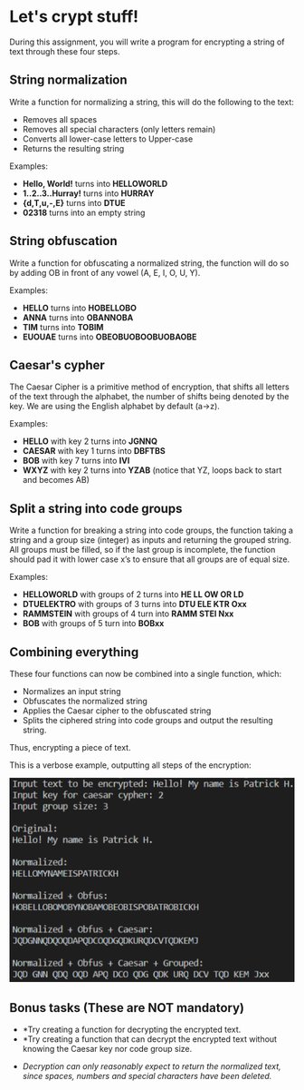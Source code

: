 # Let's crypt stuff!

During this assignment, you will write a program for encrypting a string of text through these four steps.

## String normalization

Write a function for normalizing a string, this will do the following to the text:

- Removes all spaces
- Removes all special characters (only letters remain)
- Converts all lower-case letters to Upper-case
- Returns the resulting string

Examples:

- **Hello, World!** turns into **HELLOWORLD**
- **1..2..3..Hurray!** turns into **HURRAY**
- **{d,T,u,-,E}** turns into **DTUE**
- **02318** turns into an empty string

## String obfuscation

Write a function for obfuscating a normalized string, the function will do so by adding OB in front of any vowel (A, E, I, O, U, Y).

Examples:

- **HELLO** turns into **HOBELLOBO**
- **ANNA** turns into **OBANNOBA**
- **TIM** turns into **TOBIM**
- **EUOUAE** turns into **OBEOBUOBOOBUOBAOBE**

## Caesar's cypher

The Caesar Cipher is a primitive method of encryption, that shifts all letters of the text through the alphabet, the number of shifts being denoted by the key. We are using the English alphabet by default (a->z).

Examples:

- **HELLO** with key 2 turns into **JGNNQ**
- **CAESAR** with key 1 turns into **DBFTBS**
- **BOB** with key 7 turns into **IVI**
- **WXYZ** with key 2 turns into **YZAB** (notice that YZ, loops back to start and becomes AB)

## Split a string into code groups

Write a function for breaking a string into code groups, the function taking a string and a group size (integer) as inputs and returning the grouped string.
All groups must be filled, so if the last group is incomplete, the function should pad it with lower case x’s to ensure that all groups are of equal size.

Examples:

- **HELLOWORLD** with groups of 2 turns into **HE LL OW OR LD**
- **DTUELEKTRO** with groups of 3 turns into **DTU ELE KTR Oxx**
- **RAMMSTEIN** with groups of 4 turn into **RAMM STEI Nxx**
- **BOB** with groups of 5 turn into **BOBxx**

## Combining everything

These four functions can now be combined into a single function, which:

- Normalizes an input string
- Obfuscates the normalized string
- Applies the Caesar cipher to the obfuscated string
- Splits the ciphered string into code groups and output the resulting string.

Thus, encrypting a piece of text.

This is a verbose example, outputting all steps of the encryption:

![alt text](image.png?raw=true)

## Bonus tasks (These are NOT mandatory)

- *Try creating a function for decrypting the encrypted text.
- *Try creating a function that can decrypt the encrypted text without knowing the Caesar key nor code group size.

* *Decryption can only reasonably expect to return the normalized text, since spaces, numbers and special characters have been deleted.*
